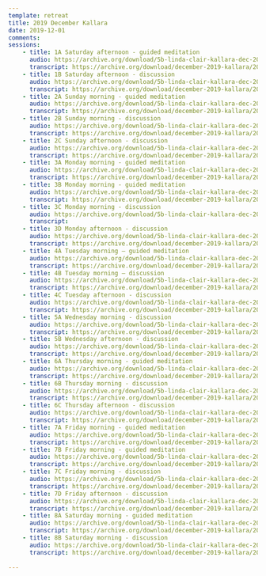 ```yaml
---
template: retreat
title: 2019 December Kallara
date: 2019-12-01
comments: 
sessions:
    - title: 1A Saturday afternoon - guided meditation
      audio: https://archive.org/download/5b-linda-clair-kallara-dec-2019/2019%20December%20Kallara/1a-linda-clair-kallara-dec-2019.mp3
      transcript: https://archive.org/download/december-2019-kallara/2019%20December%20PDF%20trans/1A%20December%202019%20Kallara%20.pdf
    - title: 1B Saturday afternoon - discussion
      audio: https://archive.org/download/5b-linda-clair-kallara-dec-2019/2019%20December%20Kallara/1b-linda-clair-kallara-dec-2019.mp3
      transcript: https://archive.org/download/december-2019-kallara/2019%20December%20PDF%20trans/1B%20December%202019%20Kallara%20%20.pdf
    - title: 2A Sunday morning - guided meditation
      audio: https://archive.org/download/5b-linda-clair-kallara-dec-2019/2019%20December%20Kallara/2a-linda-clair-kallara-dec-2019.mp3
      transcript: https://archive.org/download/december-2019-kallara/2019%20December%20PDF%20trans/2A%20December%202019%20Kallara%20.pdf
    - title: 2B Sunday morning - discussion
      audio: https://archive.org/download/5b-linda-clair-kallara-dec-2019/2019%20December%20Kallara/2b-linda-clair-kallara-dec-2019.mp3
      transcript: https://archive.org/download/december-2019-kallara/2019%20December%20PDF%20trans/2B%20December%202019%20Kallara%20.pdf
    - title: 2C Sunday afternoon - discussion
      audio: https://archive.org/download/5b-linda-clair-kallara-dec-2019/2c-linda-clair-kallara-dec-2019.mp3
      transcript: https://archive.org/download/december-2019-kallara/2019%20December%20PDF%20trans/2C%20December%202019%20Kallara%20.pdf
    - title: 3A Monday morning - guided meditation
      audio: https://archive.org/download/5b-linda-clair-kallara-dec-2019/2019%20December%20Kallara/3a-linda-clair-kallara-dec-2019.mp3
      transcript: https://archive.org/download/december-2019-kallara/2019%20December%20PDF%20trans/3A%20December%202019%20Kallara%20%20.pdf
    - title: 3B Monday morning - guided meditation
      audio: https://archive.org/download/5b-linda-clair-kallara-dec-2019/2019%20December%20Kallara/3b-linda-clair-kallara-dec-2019.mp3
      transcript: https://archive.org/download/december-2019-kallara/2019%20December%20PDF%20trans/3B%20December%202019%20Kallara%20.pdf
    - title: 3C Monday morning - discussion  
      audio: https://archive.org/download/5b-linda-clair-kallara-dec-2019/2019%20December%20Kallara/3c-linda-clair-kallara-dec-2019.mp3
      transcript: 
    - title: 3D Monday afternoon - discussion
      audio: https://archive.org/download/5b-linda-clair-kallara-dec-2019/2019%20December%20Kallara/3d-linda-clair-kallara-dec-2019.mp3
      transcript: https://archive.org/download/december-2019-kallara/2019%20December%20PDF%20trans/3D%20December%202019%20Kallara.pdf
    - title: 4A Tuesday morning – guided meditation
      audio: https://archive.org/download/5b-linda-clair-kallara-dec-2019/2019%20December%20Kallara/4a-linda-clair-kallara-dec-2019.mp3
      transcript: https://archive.org/download/december-2019-kallara/2019%20December%20PDF%20trans/4A%20December%202019%20Kallara.pdf
    - title: 4B Tuesday morning – discussion
      audio: https://archive.org/download/5b-linda-clair-kallara-dec-2019/2019%20December%20Kallara/4b-linda-clair-kallara-dec-2019.mp3
      transcript: https://archive.org/download/december-2019-kallara/2019%20December%20PDF%20trans/4B%20December%202019%20Kallara%20.pdf
    - title: 4C Tuesday afternoon - discussion
      audio: https://archive.org/download/5b-linda-clair-kallara-dec-2019/2019%20December%20Kallara/4c-linda-clair-kallara-dec-2019.mp3
      transcript: https://archive.org/download/december-2019-kallara/2019%20December%20PDF%20trans/4C%20December%202019%20Kallara%20.pdf
    - title: 5A Wednesday morning - discussion
      audio: https://archive.org/download/5b-linda-clair-kallara-dec-2019/2019%20December%20Kallara/5a-linda-clair-kallara-dec-2019.mp3
      transcript: https://archive.org/download/december-2019-kallara/2019%20December%20PDF%20trans/5A%20December%202019%20Kallara%20.pdf
    - title: 5B Wednesday afternoon - discussion
      audio: https://archive.org/download/5b-linda-clair-kallara-dec-2019/2019%20December%20Kallara/5b-linda-clair-kallara-dec-2019.mp3
      transcript: https://archive.org/download/december-2019-kallara/2019%20December%20PDF%20trans/5B%20December%202019%20Kallara%20.pdf
    - title: 6A Thursday morning - guided meditation
      audio: https://archive.org/download/5b-linda-clair-kallara-dec-2019/2019%20December%20Kallara/6a-linda-clair-kallara-dec-2019.mp3
      transcript: https://archive.org/download/december-2019-kallara/2019%20December%20PDF%20trans/6A%20December%202019%20Kallara.pdf
    - title: 6B Thursday morning - discussion
      audio: https://archive.org/download/5b-linda-clair-kallara-dec-2019/2019%20December%20Kallara/6b-linda-clair-kallara-dec-2019.mp3
      transcript: https://archive.org/download/december-2019-kallara/2019%20December%20PDF%20trans/6B%20December%202019%20Kallara%20.pdf
    - title: 6C Thursday afternoon - discussion
      audio: https://archive.org/download/5b-linda-clair-kallara-dec-2019/2019%20December%20Kallara/6c-linda-clair-kallara-dec-2019.mp3
      transcript: https://archive.org/download/december-2019-kallara/2019%20December%20PDF%20trans/6C%20December%202019%20Kallara.pdf
    - title: 7A Friday morning - guided meditation
      audio: https://archive.org/download/5b-linda-clair-kallara-dec-2019/2019%20December%20Kallara/7a-linda-clair-kallara-dec-2019.mp3
      transcript: https://archive.org/download/december-2019-kallara/2019%20December%20PDF%20trans/7A%20December%202019%20Kallara%20.pdf
    - title: 7B Friday morning - guided meditation
      audio: https://archive.org/download/5b-linda-clair-kallara-dec-2019/2019%20December%20Kallara/7b-linda-clair-kallara-dec-2019.mp3
      transcript: https://archive.org/download/december-2019-kallara/2019%20December%20PDF%20trans/7B%20December%202019%20Kallara%20.pdf
    - title: 7C Friday morning - discussion
      audio: https://archive.org/download/5b-linda-clair-kallara-dec-2019/2019%20December%20Kallara/7c-linda-clair-kallara-dec-2019.mp3
      transcript: https://archive.org/download/december-2019-kallara/2019%20December%20PDF%20trans/7C%20December%202019%20Kallara%20.pdf
    - title: 7D Friday afternoon - discussion
      audio: https://archive.org/download/5b-linda-clair-kallara-dec-2019/2019%20December%20Kallara/7d-linda-clair-kallara-dec-2019.mp3
      transcript: https://archive.org/download/december-2019-kallara/2019%20December%20PDF%20trans/7D%20December%202019%20Kallara%20.pdf
    - title: 8A Saturday morning - guided meditation
      audio: https://archive.org/download/5b-linda-clair-kallara-dec-2019/2019%20December%20Kallara/8a-linda-clair-kallara-dec-2019.mp3
      transcript: https://archive.org/download/december-2019-kallara/2019%20December%20PDF%20trans/8A%20December%202019%20Kallara.pdf
    - title: 8B Saturday morning - discussion
      audio: https://archive.org/download/5b-linda-clair-kallara-dec-2019/2019%20December%20Kallara/8b-linda-clair-kallara-dec-2019.mp3
      transcript: https://archive.org/download/december-2019-kallara/2019%20December%20PDF%20trans/8B%20December%202019%20Kallara%20.pdf
      
---      
```

      
